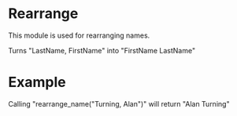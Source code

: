 Rearrange
=========

This module is used for rearranging names.

Turns "LastName, FirstName" into "FirstName LastName"

# Example

Calling "rearrange_name("Turning, Alan")" will return "Alan Turning"
